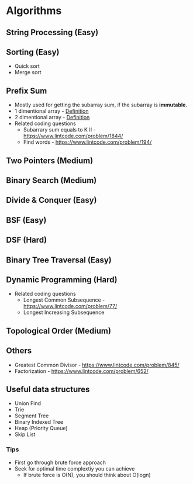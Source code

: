 # Algorithms

## String Processing (Easy)

## Sorting (Easy)
* Quick sort
* Merge sort

## Prefix Sum
* Mostly used for getting the subarray sum, if the subarray is **immutable**.
* 1 dimentional array - [Definition](https://github.com/dengkliu/algorithms/blob/master/PrefixSum.java) 
* 2 dimentional array - [Definition](https://github.com/dengkliu/algorithms/blob/master/prefixSum2Dimention.java)
* Related coding questions
  * Subarrary sum equals to K II - https://www.lintcode.com/problem/1844/
  * Find words - https://www.lintcode.com/problem/194/

## Two Pointers (Medium)

## Binary Search (Medium)

## Divide & Conquer (Easy)

## BSF (Easy)

## DSF (Hard)

## Binary Tree Traversal (Easy)

## Dynamic Programming (Hard)
* Related coding questions
  * Longest Common Subsequence - https://www.lintcode.com/problem/77/
  * Longest Increasing Subsequence 

## Topological Order (Medium)

## Others
* Greatest Common Divisor - https://www.lintcode.com/problem/845/
* Factorization - https://www.lintcode.com/problem/652/

## Useful data structures
* Union Find
* Trie
* Segment Tree
* Binary Indexed Tree
* Heap (Priority Queue)
* Skip List

### Tips
* First go through brute force approach
* Seek for optimal time complextiy you can achieve
  * If brute force is O(N), you should think about O(logn)
